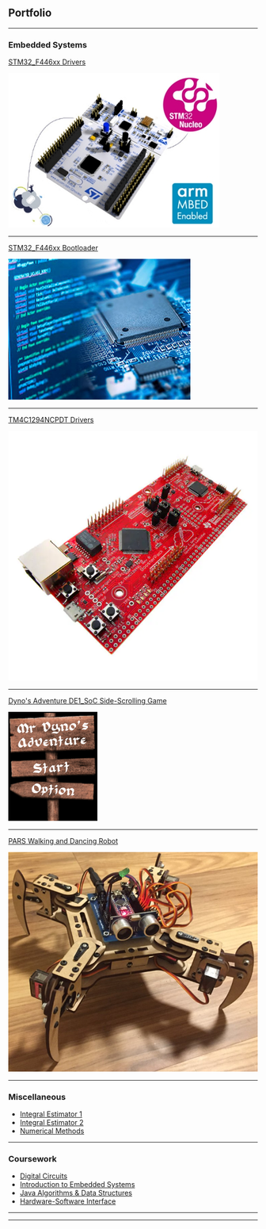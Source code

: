 ## Portfolio

---

### Embedded Systems

[STM32_F446xx Drivers](https://github.com/RafaelLaya/stm32f446xx_drivers)

<img src="images/stm32_f446xx_drivers_thumbnail.jpg?raw=true"/>

---
[STM32_F446xx Bootloader](https://github.com/RafaelLaya/stm32f446xx_bootloader)

<img src="images/stm32_f446xx_bootloader_thumbnail.jpg?raw=true"/>

---
[TM4C1294NCPDT Drivers](https://github.com/RafaelLaya/tm4c1294ncpdt_drivers)

<img src="images/tm4c1294ncpdt_drivers_thumbnail.jpg?raw=true"/>

---
[Dyno's Adventure DE1_SoC Side-Scrolling Game](https://github.com/RafaelLaya/Dynos_Adventure)

<img src="images/dynos_adventure_thumbnail.jpg?raw=true"/>

---
[PARS Walking and Dancing Robot](https://github.com/RafaelLaya/IntroductionToElectronics_ENGR102/tree/master/Pars_FinalProject)

<img src="images/pars_thumbnail.jpg?raw=true"/>

---

### Miscellaneous

- [Integral Estimator 1](https://github.com/RafaelLaya/Python_Integral_Estimator)
- [Integral Estimator 2](https://github.com/RafaelLaya/JavaIntegralEstimator)
- [Numerical Methods](https://github.com/RafaelLaya/Numerical_Methods)

---

### Coursework

- [Digital Circuits](https://github.com/RafaelLaya/Digital_Circuits)
- [Introduction to Embedded Systems](https://github.com/RafaelLaya/Introduction_To_Embedded_Systems)
- [Java Algorithms & Data Structures](https://github.com/RafaelLaya/Java_Algos_DS)
- [Hardware-Software Interface](https://github.com/RafaelLaya/Hardware_Software_Interface)

---




---
